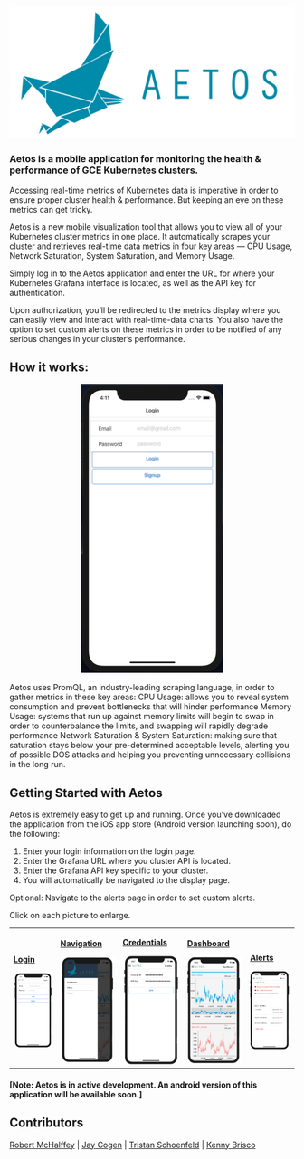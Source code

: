 ![Aetos](assets/aetos-logo-horiz.jpg)

### Aetos is a mobile application for monitoring the health & performance of GCE Kubernetes clusters.

Accessing real-time metrics of Kubernetes data is imperative in order to ensure proper cluster health & performance. But keeping an eye on these metrics can get tricky.

Aetos is a new mobile visualization tool that allows you to view all of your Kubernetes cluster metrics in one place. It automatically scrapes your cluster and retrieves real-time data metrics in four key areas — CPU Usage, Network Saturation, System Saturation, and Memory Usage.

Simply log in to the Aetos application and enter the URL for where your Kubernetes Grafana interface is located, as well as the API key for authentication.

Upon authorization, you’ll be redirected to the metrics display where you can easily view and interact with real-time-data charts. You also have the option to set custom alerts on these metrics in order to be notified of any serious changes in your cluster’s performance.


## How it works:

<div style="margin: 0 auto; width: 250px;"><img src ="./assets/aetos-demo.gif" /></div>

Aetos uses PromQL, an industry-leading scraping language, in order to gather metrics in these key areas:
CPU Usage: allows you to reveal system consumption and prevent bottlenecks that will hinder performance
Memory Usage: systems that run up against memory limits will begin to swap in order to counterbalance the limits, and swapping will rapidly degrade performance
Network Saturation & System Saturation: making sure that saturation stays below your pre-determined acceptable levels, alerting you of possible DOS attacks and helping you preventing unnecessary collisions in the long run.

## Getting Started with Aetos
Aetos is extremely easy to get up and running. Once you've downloaded the application from the iOS app store (Android version launching soon), do the following:

1. Enter your login information on the login page.
2. Enter the Grafana URL where you cluster API is located.
3. Enter the Grafana API key specific to your cluster.
4. You will automatically be navigated to the display page.

Optional: Navigate to the alerts page in order to set custom alerts.

Click on each picture to enlarge.

<table style="width:100%">
<tr>

  <td>
    <a href="assets/login.jpg">
    <p><b>Login</b></p>
    <img src="assets/login.jpg" width="170">
    </a>
  </td>

  <td>
    <a href="assets/side-nav.jpg">
    <p><b>Navigation</b></p>
    <img src="assets/side-nav.jpg" width="170">
    </a>
  </td>

  <td>
    <a href="assets/profile.jpg">
    <p><b>Credentials</b></p>
    <img src="assets/profile.jpg" width="170">
    </a>
  </td>

  <td>
    <a href="assets/dashboard.jpg">
    <p><b>Dashboard</b></p>
    <img src="assets/dashboard.jpg" width="170">
    </a>
  </td>
  

  <td>
    <a href="assets/alerts.jpg">
    <p><b>Alerts</b></p>
    <img src="assets/alerts.jpg" width="170">
    </a>
  </td>

</tr>
</table>

#### [Note: Aetos is in active development. An android version of this application will be available soon.]

## Contributors

[Robert McHalffey](https://github.com/calffey) | [Jay Cogen](https://github.com/JayCogen44) | [Tristan Schoenfeld](https://github.com/trischoe) | [Kenny Brisco](https://github.com/Kenneth-Brisco)
